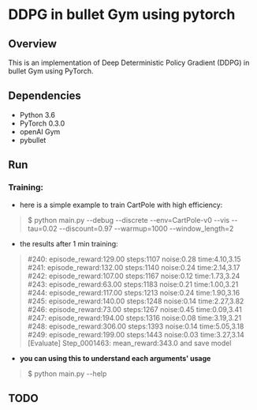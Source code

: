# DDPG in bullet Gym using pytorch
## Overview
This is an implementation of Deep Deterministic Policy Gradient (DDPG) in bullet Gym using PyTorch.
## Dependencies
* Python 3.6
* PyTorch 0.3.0
* openAI Gym
* pybullet

## Run
### Training:
* here is a simple example to train CartPole with high efficiency:
> $ python main.py --debug --discrete --env=CartPole-v0 --vis --tau=0.02 --discount=0.97 --warmup=1000 --window_length=2
* the results after 1 min training: 
> #240: episode_reward:129.00 steps:1107 noise:0.28 time:4.10,3.15 </br>
> #241: episode_reward:132.00 steps:1140 noise:0.24 time:2.14,3.17 </br>
> #242: episode_reward:107.00 steps:1167 noise:0.12 time:1.73,3.24 </br>
> #243: episode_reward:63.00 steps:1183 noise:0.21 time:1.00,3.21 </br>
> #244: episode_reward:117.00 steps:1213 noise:0.24 time:1.90,3.16 </br>
> #245: episode_reward:140.00 steps:1248 noise:0.14 time:2.27,3.82 </br>
> #246: episode_reward:73.00 steps:1267 noise:0.45 time:0.09,3.41 </br>
> #247: episode_reward:194.00 steps:1316 noise:0.08 time:3.19,3.21 </br>
> #248: episode_reward:306.00 steps:1393 noise:0.14 time:5.05,3.18 </br>
> #249: episode_reward:199.00 steps:1443 noise:0.03 time:3.27,3.14 </br>
> [Evaluate] Step_0001463: mean_reward:343.0 and save model

* **you can using this to understand each arguments' usage**
> $ python main.py --help

## TODO
